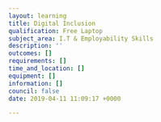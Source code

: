 ```yaml
---
layout: learning
title: Digital Inclusion
qualification: Free Laptop
subject_area: I.T & Employability Skills
description: ''
outcomes: []
requirements: []
time_and_location: []
equipment: []
information: []
council: false
date: 2019-04-11 11:09:17 +0000

---
```

